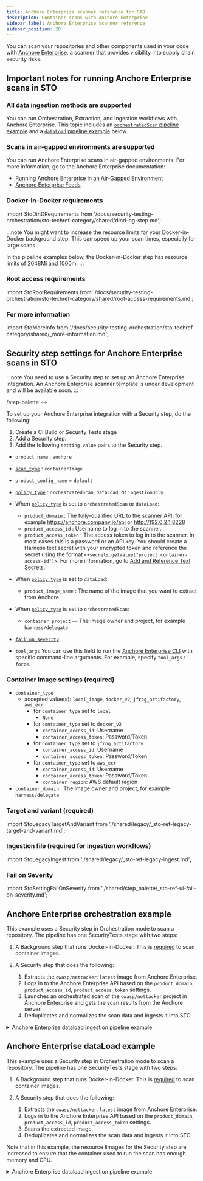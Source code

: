 ```yaml
---
title: Anchore Enterprise scanner reference for STO
description: Container scans with Anchore Enterprise
sidebar_label: Anchore Enterprise scanner reference
sidebar_position: 20
---
```


You can scan your repositories and other components used in your code with [Anchore Enterprise](https://docs.anchore.com/current/docs/), a scanner that provides visibility into supply chain security risks. 

## Important notes for running Anchore Enterprise scans in STO

### All data ingestion methods are supported

You can run Orchestration, Extraction, and Ingestion workflows with Anchore Enterprise. This topic includes an [`orchestratedScan` pipeline example](#anchore-enterprise-orchestration-example) and a [`dataLoad` pipeline example](#anchore-enterprise-dataload-example) below.

### Scans in air-gapped environments are supported

You can run Anchore Enterprise scans in air-gapped environments. For more information, go to the Anchore Enterprise documentation:

- [Running Anchore Enterprise in an Air-Gapped Environment](https://docs.anchore.com/3.0/docs/overview/air_gapped)
- [Anchore Enterprise Feeds](https://docs.anchore.com/current/docs/overview/feeds)


### Docker-in-Docker requirements


import StoDinDRequirements from '/docs/security-testing-orchestration/sto-techref-category/shared/dind-bg-step.md';


<StoDinDRequirements />

:::note
You might want to increase the resource limits for your Docker-in-Docker background step. This can speed up your scan times, especially for large scans. 

In the pipeline examples below, the Docker-in-Docker step has resource limits of 2048Mi and 1000m. 
:::


### Root access requirements


import StoRootRequirements from '/docs/security-testing-orchestration/sto-techref-category/shared/root-access-requirements.md';


<StoRootRequirements />

### For more information


import StoMoreInfo from '/docs/security-testing-orchestration/sto-techref-category/shared/_more-information.md';


<StoMoreInfo />

<!-- step-palette 

## Anchore Enterprise step configuration

The recommended workflow is add a Anchore Enterprise step to a Security Tests or CI Build stage and then configure it as described below. 

### Scan settings

<a name="scan-mode"></a>

#### Scan Mode


import StoSettingScanMode from './shared/step_palette/_sto-ref-ui-scan-mode.md';
import StoSettingScanModeOrch from './shared/step_palette//_sto-ref-ui-scan-mode-00-orchestrated.md';
import StoSettingScanModeData from './shared/step_palette/_sto-ref-ui-scan-mode-01-dataload.md';
import StoSettingScanModeIngest from './shared/step_palette/_sto-ref-ui-scan-mode-02-ingestonly.md';


<StoSettingScanMode />
<StoSettingScanModeOrch />
<StoSettingScanModeData />
<StoSettingScanModeIngest />


#### Scan Configuration


import StoSettingProductConfigName from './shared/step_palette/_sto-ref-ui-product-config-name.md';


<StoSettingProductConfigName />


### Target

#### Type


import StoSettingScanTypeCont     from './shared/step_palette/_sto-ref-ui-scan-type-01-container.md';


<a name="scan-type"></a>
<StoSettingScanTypeCont />

#### Name 


import StoSettingProductID from './shared/step_palette/_sto-ref-ui-prod-id.md';


<StoSettingProductID />

<a name="target-variant"></a>

#### Variant


import StoSettingTargetVariant from './shared/step_palette/_sto-ref-ui-target-variant.md';


<StoSettingTargetVariant  />

#### Workspace


import StoSettingTargetWorkspace from './shared/step_palette/_sto-ref-ui-target-workspace.md';


<StoSettingTargetWorkspace  />

### Container Image


<a name="container-type"></a>

#### Type  (_orchestration_)


import StoSettingImageType from './shared/step_palette/_sto-ref-ui-image-type.md';


<StoSettingImageType />




<a name="container-domain"></a>

#### Domain (_extraction_)



import StoSettingImageDomain from './shared/step_palette/_sto-ref-ui-image-domain.md';


<StoSettingImageDomain />


<a name="container-name"></a>

#### Name


import StoSettingImageName from './shared/step_palette/_sto-ref-ui-image-name.md';


<StoSettingImageName />




<a name="container-tag"></a>

#### Tag


import StoSettingImageTag from './shared/step_palette/_sto-ref-ui-image-tag.md';


<StoSettingImageTag />


#### Access ID


import StoSettingImageAccessID from './shared/step_palette/_sto-ref-ui-image-access-id.md';


<StoSettingImageAccessID />

#### Access Token


import StoSettingImageAccessToken from './shared/step_palette/_sto-ref-ui-image-access-token.md';


<StoSettingImageAccessToken />


### Ingestion File


import StoSettingIngestionFile from './shared/step_palette/_sto-ref-ui-ingestion-file.md';


<StoSettingIngestionFile  />


### Authentication


<a name="auth-domain"></a>

#### Domain

The fully-qualified URL to the scanner API, for example `https://anchore.company.io/api` or `http://192.0.2.1:8228`



<StoSettingAuthDomain />


#### Access ID


import StoSettingAuthAccessID from './shared/step_palette/_sto-ref-ui-auth-access-id.md';


<StoSettingAuthAccessID />



#### Access Token


import StoSettingAuthAccessToken from './shared/step_palette/_sto-ref-ui-auth-access-token.md';


<StoSettingAuthAccessToken />

### Scan Tool



#### Image Name

For Extraction scans, the name of the image that you want to extract from Anchore. 


### Log Level, CLI flags, and Fail on Severity

<a name="log-level"></a>

#### Log Level


import StoSettingLogLevel from './shared/step_palette/_sto-ref-ui-log-level.md';


<StoSettingLogLevel />

<a name="cli-flags"></a>

#### Additional CLI flags

You can use this field to run the Anchore Enterprise CLI with specific command-line arguments. For example, specify `tool_args` : `--force`. 

For specific information, go to the [Anchor Enterprise documentation](https://docs.anchore.com).


<a name="fail-on-severity"></a>

#### Fail on Severity


import StoSettingFailOnSeverity from './shared/step_palette/_sto-ref-ui-fail-on-severity.md';

<StoSettingFailOnSeverity />


### Settings

You can use this field to provide environment variables to be used during the execution of the step. 



### Additional Configuration

In the **Additional Configuration** settings, you can use the following options:

* [Privileged](/docs/continuous-integration/use-ci/manage-dependencies/background-step-settings#privileged)
* [Image Pull Policy](/docs/continuous-integration/use-ci/manage-dependencies/background-step-settings#image-pull-policy)
* [Run as User](/docs/continuous-integration/use-ci/manage-dependencies/background-step-settings#run-as-user)
* [Set Container Resources](/docs/continuous-integration/use-ci/manage-dependencies/background-step-settings#set-container-resources)


### Advanced settings

In the **Advanced** settings, you can use the following options:

* [Conditional Execution](/docs/platform/pipelines/w_pipeline-steps-reference/step-skip-condition-settings)
* [Failure Strategy](/docs/platform/pipelines/w_pipeline-steps-reference/step-failure-strategy-settings)
* [Looping Strategy](/docs/platform/pipelines/looping-strategies/looping-strategies-matrix-repeat-and-parallelism)
* [Policy Enforcement](/docs/platform/governance/Policy-as-code/harness-governance-overview)

<!--  /step-palette -->



## Security step settings for Anchore Enterprise scans in STO

<!-- step-palette -->
:::note
You need to use a Security step to set up an Anchore Enterprise integration. An Anchore Enterprise scanner template is under development and will be available soon. 
:::

/step-palette -->

To set up your Anchore Enterprise integration with a Security step, do the following: 

1. Create a CI Build or Security Tests stage
2. Add a Security step.
3. Add the following `setting:value` pairs to the Security step.


* `product_name` : `anchore`
* [`scan_type`](#scanner-categories) : `containerImage`
* `product_config_name` = `default`

* [`policy_type`](/docs/security-testing-orchestration/sto-techref-category/security-step-settings-reference#data-ingestion-methods) : `orchestratedScan`, `dataLoad`, or `ingestionOnly`. 
* When [`policy_type`](/docs/security-testing-orchestration/sto-techref-category/security-step-settings-reference#data-ingestion-methods) is set to `orchestratedScan` or `dataLoad`:
	+ `product_domain` : The fully-qualified URL to the scanner API, for example https://anchore.company.io/api or http://192.0.2.1:8228
	+ `product_access_id` : Username to log in to the scanner.
	+ `product_access_token` : The access token to log in to the scanner. In most cases this is a password or an API key. 
	  You should create a Harness text secret with your encrypted token and reference the secret using the format `<+secrets.getValue("project.container-access-id")>`. For more information, go to [Add and Reference Text Secrets](/docs/platform/secrets/add-use-text-secrets).
* When [`policy_type`](/docs/security-testing-orchestration/sto-techref-category/security-step-settings-reference#data-ingestion-methods) is set to `dataLoad`:
	+ `product_image_name` : The name of the image that you want to extract from Anchore.
* When [`policy_type`](/docs/security-testing-orchestration/sto-techref-category/security-step-settings-reference#data-ingestion-methods) is set to `orchestratedScan`:
	+ `container_project` — The image owner and project, for example `harness/delegate`

* [`fail_on_severity`](#fail-on-severity)
+ `tool_args`
	You can use this field to run the [Anchore Enterprise CLI](https://docs.anchore.com/current/docs/using/cli_usage/images/) with specific command-line arguments. For example, specify `tool_args` : `--force`. 


### Container image settings (required)

* `container_type`
	+ accepted value(s): `local_image`, `docker_v2`, `jfrog_artifactory`, `aws_ecr`
		- for `container_type` set to `local`
			* `None`
		- for `container_type` set to `docker_v2`
			* `container_access_id`: Username
			* `container_access_token`: Password/Token
		- for `container_type` set to `jfrog_artifactory`
			* `container_access_id`: Username
			* `container_access_token`: Password/Token
		- for `container_type` set to `aws_ecr`
			* `container_access_id`: Username
			* `container_access_token`: Password/Token
			* `container_region`: AWS default region
* `container_domain` :  The image owner and project, for example `harness/delegate`

### Target and variant (required)


import StoLegacyTargetAndVariant  from './shared/legacy/_sto-ref-legacy-target-and-variant.md';


<StoLegacyTargetAndVariant />

### Ingestion file (required for ingestion workflows)


import StoLegacyIngest from './shared/legacy/_sto-ref-legacy-ingest.md';


<StoLegacyIngest />

<!-- step-palette -->
### Fail on Severity


import StoSettingFailOnSeverity from './shared/step_palette/_sto-ref-ui-fail-on-severity.md';

<StoSettingFailOnSeverity />

<!-- /step-palette -->

## Anchore Enterprise orchestration example

This example uses a Security step in Orchestration mode to scan a repository. The pipeline has one SecurityTests stage with two steps:

1. A Background step that runs Docker-in-Docker. This is [required](#docker-in-docker-requirements) to scan container images.
2. A Security step that does the following:

   1. Extracts the `owasp/nettacker:latest` image from Anchore Enterprise.
   2. Logs in to the Anchore Enterprise API based on the `product_domain`, `product_access_id`, `product_access_token` settings.
   3. Launches an orchestrated scan of the `owasp/nettacker` project in Anchore Enterprise and gets the scan results from the Anchore server. 
   4. Deduplicates and normalizes the scan data and ingests it into STO.

<details>
<summary>Anchore Enterprise dataload ingestion pipeline example</summary>

```yaml

pipeline:
  allowStageExecutions: false
  projectIdentifier: STO
  orgIdentifier: default
  tags: {}
  stages:
    - stage:
        name: build
        identifier: build
        type: SecurityTests
        spec:
          cloneCodebase: false
          infrastructure:
            type: KubernetesDirect
            spec:
              connectorRef: K8S_DELEGATE_CONNECTOR
              namespace: harness-delegate-ng
              automountServiceAccountToken: true
              nodeSelector: {}
              containerSecurityContext:
                privileged: true
              os: Linux
          sharedPaths:
            - /var/run
            - /shared/customer_artifacts
          execution:
            steps:
              - step:
                  type: Background
                  name: Background_1
                  identifier: Background_1
                  spec:
                    connectorRef: CONTAINER_IMAGE_REGISTRY_CONNECTOR
                    image: docker:dind
                    shell: Sh
                    privileged: true
                    entrypoint:
                      - dockerd
                    resources:
                      limits:
                        memory: 2048Mi
                        cpu: 1000m  
              - step:
                  type: Security
                  name: Security_1
                  identifier: Security_1
                  spec:
                    privileged: true
                    settings:
                      policy_type: orchestratedScan
                      scan_type: container
                      product_name: anchore
                      product_config_name: default
                      container_domain: docker.io
                      container_project: owasp/nettacker
                      container_tag: latest
                      product_domain: https://anchore.qa.harness.io/api
                      container_type: docker_v2
                      product_access_id: aubrey.klaft@harness.io
                      product_access_token: <+secrets.getValue("anchoretoken")>
                      LOG_LEVEL: debug
                    imagePullPolicy: Always
          caching:
            enabled: false
            paths: []
          slsa_provenance:
            enabled: false
        variables:
          - name: runner_tag
            type: String
            value: dev
  identifier: anchore_scan
  name: anchore scan



```

</details>

## Anchore Enterprise dataLoad example

This example uses a Security step in Orchestration mode to scan a repository. The pipeline has one SecurityTests stage with two steps:

1. A Background step that runs Docker-in-Docker. This is [required](#docker-in-docker-requirements) to scan container images.
2. A Security step that does the following:

   1. Extracts the `owasp/nettacker:latest` image from Anchore Enterprise.
   2. Logs in to the Anchore Enterprise API based on the `product_domain`, `product_access_id`, `product_access_token` settings.
   3. Scans the extracted image.
   4. Deduplicates and normalizes the scan data and ingests it into STO. 

Note that in this example, the resource limages for the Security step are increased to ensure that the container used to run the scan has enough memory and CPU.

<details>
<summary>Anchore Enterprise dataload ingestion pipeline example</summary>

```yaml

pipeline:
  allowStageExecutions: false
  projectIdentifier: STO
  orgIdentifier: default
  identifier: anchore_dataload
  name: anchore dataload
  tags: {}
  stages:
    - stage:
        name: build
        identifier: build
        type: SecurityTests
        spec:
          cloneCodebase: false
          infrastructure:
            type: KubernetesDirect
            spec:
              connectorRef: K8S_DELEGATE_CONNECTOR
              namespace: harness-delegate-ng
              automountServiceAccountToken: true
              nodeSelector: {}
              containerSecurityContext:
                privileged: true
              os: Linux
          sharedPaths:
            - /var/run
            - /shared/customer_artifacts
          execution:
            steps:
              - step:
                  type: Background
                  name: Background_1
                  identifier: Background_1
                  spec:
                    connectorRef: CONTAINER_IMAGE_REGISTRY_CONNECTOR
                    image: docker:dind
                    shell: Sh
                    privileged: true
                    entrypoint:
                      - dockerd
                    resources:
                      limits:
                        memory: 2048Mi
                        cpu: 1000m  
              - step:
                  type: Security
                  name: Security_1
                  identifier: Security_1
                  spec:
                    privileged: true
                    settings:
                      policy_type: dataLoad
                      scan_type: container
                      product_name: anchore
                      product_config_name: default
                      product_domain: https://anchore.myorg.org/api
                      product_access_id: jane.smith@myorg.org
                      product_access_token: <+secrets.getValue("anchoretoken")>
                      product_image_name: owasp/nettacker:latest
                      target_name: owasp/nettacker
                      target_variant: latest
                      LOG_LEVEL: debug
                    imagePullPolicy: Always
                    resources:
                      limits:
                        memory: 4Gi
                        cpu: 1000m
          caching:
            enabled: false
            paths: []
          slsa_provenance:
            enabled: false
        variables:
          - name: runner_tag
            type: String
            value: dev



```

</details>

